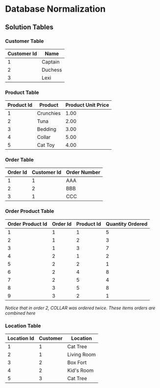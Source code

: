# Database Normalization

## Solution Tables

<p>

### Customer Table

| Customer Id | Name     |
|-------------|----------|
| 1           | Captain  |
| 2           | Duchess  |
| 3           | Lexi     |

### Product Table

| Product Id | Product   | Product Unit Price |
|------------|-----------|--------------------|
| 1          | Crunchies | 1.00               |
| 2          | Tuna      | 2.00               |
| 3          | Bedding   | 3.00               |
| 4          | Collar    | 5.00               |
| 5          | Cat Toy   | 4.00               |

### Order Table

| Order Id | Customer Id   | Order Number |
|----------|---------------|--------------|
| 1        | 1             | AAA          |
| 2        | 2             | BBB          |
| 3        | 1             | CCC          |

### Order Product Table

| Order Product Id | Order Id | Product Id | Quantity Ordered |
|------------------|----------|------------|------------------|
| 1                | 1        | 1          | 5                |
| 2                | 1        | 2          | 3                |
| 3                | 1        | 3          | 7                |
| 4                | 2        | 1          | 2                |
| 5                | 2        | 2          | 1                |
| 6                | 2        | 4          | 8                |
| 7                | 2        | 5          | 4                |
| 8                | 3        | 5          | 8                |
| 9                | 3        | 2          | 1                |

_Notice that in order 2, COLLAR was ordered twice. These items orders are combined here_

### Location Table

| Location Id | Customer | Location       |
|-------------|----------|----------------|
| 1           | 1        | Cat Tree       |
| 2           | 1        | Living Room    |
| 3           | 2        | Box Fort       |
| 4           | 2        | Kid's Room     |
| 5           | 3        | Cat Tree       |

</p>
